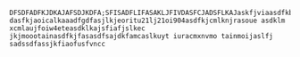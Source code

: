 	DFSDFADFKJDKAJAFSDJKDFA;SFISADFLIFASAKLJFIVDASFCJADSFLKAJaskfjviaasdfkbvnuygjfasdfasfkljuioeas2 dasfkjaoicalkaaadfgdfasjlkjeoritu21lj21oi904asdfkjcmlknjrasoue asdklm xcmlaujfoiw4eteasdklkajsfiafjslkec jkjmoootainasdfkjfasasdfsajdkfamcaslkuyt iuracmxnvmo tainmoijaslfj sadssdfassjkfiaofusfvncc
